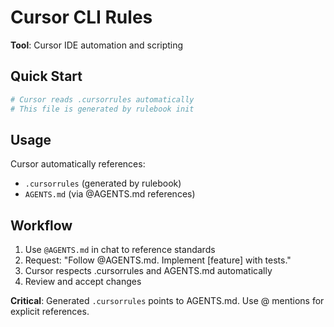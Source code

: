 <!-- CURSOR_CLI:START -->
# Cursor CLI Rules

**Tool**: Cursor IDE automation and scripting

## Quick Start

```bash
# Cursor reads .cursorrules automatically
# This file is generated by rulebook init
```

## Usage

Cursor automatically references:
- `.cursorrules` (generated by rulebook)
- `AGENTS.md` (via @AGENTS.md references)

## Workflow

1. Use `@AGENTS.md` in chat to reference standards
2. Request: "Follow @AGENTS.md. Implement [feature] with tests."
3. Cursor respects .cursorrules and AGENTS.md automatically
4. Review and accept changes

**Critical**: Generated `.cursorrules` points to AGENTS.md. Use @ mentions for explicit references.

<!-- CURSOR_CLI:END -->
